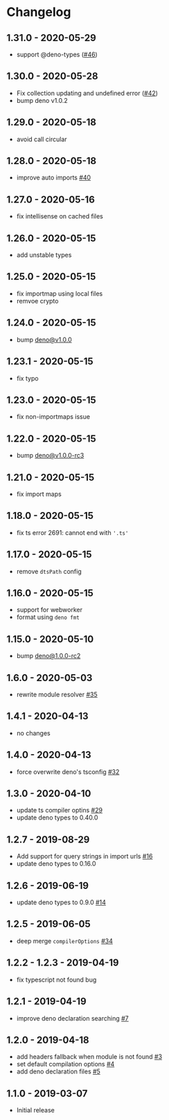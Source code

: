 # Changelog

## 1.31.0 - 2020-05-29

- support @deno-types ([#46](https://github.com/justjavac/typescript-deno-plugin/pull/46))

## 1.30.0 - 2020-05-28

- Fix collection updating and undefined error ([#42](https://github.com/justjavac/typescript-deno-plugin/pull/42))
- bump deno v1.0.2

## 1.29.0 - 2020-05-18

- avoid call circular

## 1.28.0 - 2020-05-18

- improve auto imports [#40](https://github.com/justjavac/typescript-deno-plugin/pull/40)

## 1.27.0 - 2020-05-16

- fix intellisense on cached files

## 1.26.0 - 2020-05-15

- add unstable types

## 1.25.0 - 2020-05-15

- fix importmap using local files
- remvoe crypto

## 1.24.0 - 2020-05-15

- bump deno@v1.0.0

## 1.23.1 - 2020-05-15

- fix typo

## 1.23.0 - 2020-05-15

- fix non-importmaps issue

## 1.22.0 - 2020-05-15

- bump deno@v1.0.0-rc3

## 1.21.0 - 2020-05-15

- fix import maps

## 1.18.0 - 2020-05-15

- fix ts error 2691: cannot end with `'.ts'`

## 1.17.0 - 2020-05-15

- remove `dtsPath` config

## 1.16.0 - 2020-05-15

- support for webworker
- format using `deno fmt`

## 1.15.0 - 2020-05-10

- bump deno@1.0.0-rc2

## 1.6.0 - 2020-05-03

- rewrite module resolver [#35](https://github.com/justjavac/typescript-deno-plugin/pull/35)

## 1.4.1 - 2020-04-13

- no changes

## 1.4.0 - 2020-04-13

- force overwrite deno's tsconfig [#32](https://github.com/justjavac/typescript-deno-plugin/pull/32)

## 1.3.0 - 2020-04-10

- update ts compiler optins [#29](https://github.com/justjavac/typescript-deno-plugin/pull/29)
- update deno types to 0.40.0

## 1.2.7 - 2019-08-29

- Add support for query strings in import urls [#16](https://github.com/justjavac/typescript-deno-plugin/pull/16)
- update deno types to 0.16.0

## 1.2.6 - 2019-06-19

- update deno types to 0.9.0 [#14](https://github.com/justjavac/typescript-deno-plugin/pull/14)

## 1.2.5 - 2019-06-05

- deep merge `compilerOptions` [#34](https://github.com/justjavac/vscode-deno/issues/34)

## 1.2.2 - 1.2.3 - 2019-04-19

- fix typescript not found bug

## 1.2.1 - 2019-04-19

- improve deno declaration searching [#7](https://github.com/justjavac/typescript-deno-plugin/pull/7)

## 1.2.0 - 2019-04-18

- add headers fallback when module is not found [#3](https://github.com/justjavac/typescript-deno-plugin/pull/3)
- set default compilation options  [#4](https://github.com/justjavac/typescript-deno-plugin/pull/4)
- add deno declaration files  [#5](https://github.com/justjavac/typescript-deno-plugin/pull/5)

## 1.1.0 - 2019-03-07

- Initial release